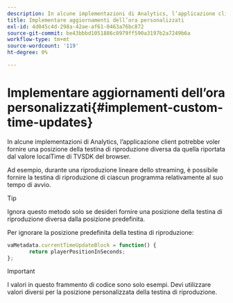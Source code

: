 ```yaml
---
description: In alcune implementazioni di Analytics, l’applicazione client potrebbe voler fornire una posizione della testina di riproduzione diversa da quella riportata dal valore localTime di TVSDK del browser.
title: Implementare aggiornamenti dell’ora personalizzati
exl-id: 4d045c4d-298a-42ae-af61-0463a76bc872
source-git-commit: be43bbbd1051886c8979ff590a3197b2a7249b6a
workflow-type: tm+mt
source-wordcount: '119'
ht-degree: 0%

---
```


# Implementare aggiornamenti dell’ora personalizzati{#implement-custom-time-updates}

In alcune implementazioni di Analytics, l’applicazione client potrebbe voler fornire una posizione della testina di riproduzione diversa da quella riportata dal valore localTime di TVSDK del browser.

Ad esempio, durante una riproduzione lineare dello streaming, è possibile fornire la testina di riproduzione di ciascun programma relativamente al suo tempo di avvio.

>[!TIP]
>
>Ignora questo metodo solo se desideri fornire una posizione della testina di riproduzione diversa dalla posizione predefinita.

Per ignorare la posizione predefinita della testina di riproduzione:

```js
vaMetadata.currentTimeUpdateBlock = function() { 
       return playerPositionInSeconds; 
}; 
```

>[!IMPORTANT]
>
>I valori in questo frammento di codice sono solo esempi. Devi utilizzare valori diversi per la posizione personalizzata della testina di riproduzione.
